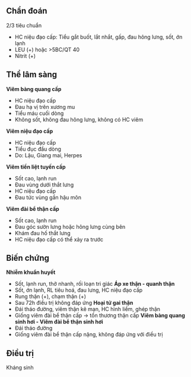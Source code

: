 ## Chẩn đoán
2/3 tiêu chuẩn
- HC niệu đạo cấp: Tiểu gắt buốt, lắt nhắt, gấp, đau hông lưng, sốt, ớn lạnh
- LEU (+) hoặc >5BC/QT 40
- Nitrit (+)

## Thể lâm sàng
**Viêm bàng quang cấp**
- HC niệu đạo cấp
- Đau hạ vị trên xương mu
- Tiểu máu cuối dòng
- Không sốt, không đau hông lưng, không có HC viêm

**Viêm niệu đạo cấp**
- HC niệu đạo cấp
- Tiểu đục đầu dòng
- Do: Lậu, Giang mai, Herpes

**Viêm tiền liệt tuyến cấp**
- Sốt cao, lạnh run
- Đau vùng dưới thắt lưng
- HC niệu đạo cấp
- Đau tức vùng gần hậu môn

**Viêm đài bể thận cấp**
- Sốt cao, lạnh run
- Đau góc sườn lưng hoặc hông lưng cùng bên
- Khám đau hố thắt lưng
- HC niệu đạo cấp có thể xảy ra trước

## Biến chứng
**Nhiễm khuẩn huyết**
- Sốt, lạnh run, thở nhanh, rối loạn tri giác
**Áp xe thận - quanh thận**
- Sốt, ớn lạnh, RL tiêu hoá, đau lưng, HC niệu đạo cấp
- Rung thận (+), chạm thận (+)
- Sau 72h điều trị không đáp ứng
**Hoại tử gai thận**
- Đái tháo đường, viêm thận kẽ mạn, HC hình liềm, ghép thận
- Giống viêm đài bể thận cấp -> tổn thương thận cấp
**Viêm bàng quang sinh hơi - Viêm đài bể thận sinh hơi**
- Đái tháo đường
- Giống viêm đài bể thận cấp nặng, không đáp ứng với điều trị


## Điều trị
Kháng sinh